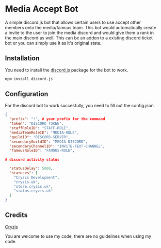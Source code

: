# Media Accept Bot
A simple discord.js bot that allows certain users to use accept other members onto the media/famous team. This bot would automatically create a invite to the user to join the media discord and would give them a rank in the main discord as well. This can be an addon to a existing discord ticket bot or you can simply use it as it's original state.

## Installation
You need to install the [discord.js](https://discord.js.org/) package for the bot to work. 
```bash
npm install discord.js
```

## Configuration
For the discord bot to work succesfully, you need to fill out the config.json

```json
{
  "prefix": "!", # your prefix for the command
  "token": "DISCORD TOKEN",
  "staffRoleID": "STAFF-ROLE",
  "mediaTeamRoleID": "MEDIA-ROLE",
  "guildID": "DISCORD-SERVER",
  "secondaryGuildID": "MEDIA-DISCORD",
  "secondaryChannelID": "INVITE-TEXT-CHANNEL",
  "famousRoleID": "FAMOUS-ROLE",
  
# discord activity status

  "statusDelay": 5000,
  "statuses": [
    "Cryzis Development",
    "cryzis.uk",
    "store.cryzis.uk",
    "status.cryzis.uk"
  ]
}

```

## Credits
[Cryzis](https://cryzis.uk)

You are welcome to use my code, there are no guidelines when using my code.

